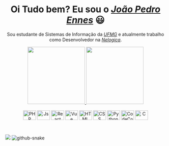 <div>
  <h1 align="center">Oi Tudo bem? Eu sou o <a href="https://www.linkedin.com/in/joao-pedro-ennes/"><i>João Pedro Ennes</i></a> 😃️</h1>
  <p align="center">Sou estudante de Sistemas de Informação da <a href="https://ufmg.br/"><i>UFMG</i></a> e atualmente trabalho como Desenvolvedor na <a href="https://www.nelogica.com.br/"><i>Nelogica</i></a>.</h2>
</div>


<div align="center" diplay="flex">
  <a href="https://github.com/ennesjp">
    <img height="180em" src="https://github-readme-stats.vercel.app/api?username=ennesjp&include_all_commits=true&count_private=true&show_icons=true&bg_color=30,000328,00458e&title_color=fff&text_color=fff"/>
    <img height="180em" src="https://github-readme-stats.vercel.app/api/top-langs/?username=ennesjp&bg_color=30,000328,00458e&title_color=fff&text_color=fff&hide_border=false&layout=compact"/>
    <!-- <img height="180em" src="https://github-readme-stats.vercel.app/api?username=ennesjp&hide=stars,prs,issues&count_private=true&show_icons=true&bg_color=30,1a2766,ae1b1e,fc9f32&title_color=fff&text_color=fff"/>
    <img height="180em" src="https://github-readme-stats.vercel.app/api/top-langs/?username=ennesjp&bg_color=30,1a2766,ae1b1e,fc9f32&title_color=fff&text_color=fff&hide_border=false&layout=compact"/> -->
  </a>
</div>

<div align="center" valign="top"><br>
  <img align="center" alt="PHP" height="30" width="40" src="https://cdn.jsdelivr.net/gh/devicons/devicon/icons/php/php-plain.svg">
  <img align="center" alt="Js" height="30" width="40" src="https://cdn.jsdelivr.net/gh/devicons/devicon/icons/javascript/javascript-plain.svg">
  <img align="center" alt="React" height="30" width="40" src="https://cdn.jsdelivr.net/gh/devicons/devicon/icons/react/react-original.svg">
  <img align="center" alt="Vue" height="30" width="40" src="https://cdn.jsdelivr.net/gh/devicons/devicon/icons/vuejs/vuejs-original.svg">
  <img align="center" alt="HTML" height="30" width="40" src="https://cdn.jsdelivr.net/gh/devicons/devicon/icons/html5/html5-plain.svg">
  <img align="center" alt="CSS" height="30" width="40" src="https://cdn.jsdelivr.net/gh/devicons/devicon/icons/css3/css3-plain.svg">
  <img align="center" alt="Python" height="30" width="40" src="https://cdn.jsdelivr.net/gh/devicons/devicon/icons/python/python-original.svg">
  <img align="center" alt="CodeCov" height="30" width="40" src="https://cdn.jsdelivr.net/gh/devicons/devicon/icons/codecov/codecov-plain.svg">
  <img align="center" alt="C" height="30" width="40" src="https://cdn.jsdelivr.net/gh/devicons/devicon/icons/c/c-original.svg">
</div><br>

  ##
  
  <div> 
  <a href="https://www.linkedin.com/in/joao-pedro-ennes" target="_blank"><img src="https://img.shields.io/badge/-LinkedIn-%230077B5?style=for-the-badge&logo=linkedin&logoColor=white" target="_blank"></a> 
 
  <picture>
    <source media="(prefers-color-scheme: dark)" srcset="github-snake-dark.svg" />
    <source media="(prefers-color-scheme: light)" srcset="github-snake.svg" />
    <img alt="github-snake" src="github-snake.svg" />
  </picture>

</div>
